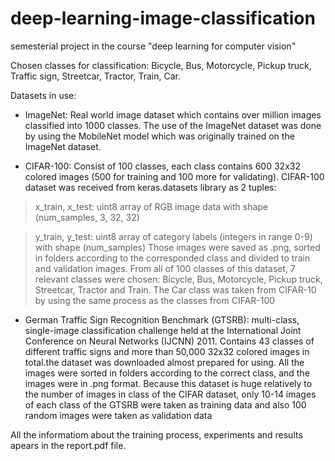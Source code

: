 # deep-learning-image-classification
semesterial project in the course "deep learning for computer vision"

Chosen classes for classification:
Bicycle, Bus, Motorcycle, Pickup truck, Traffic sign, Streetcar, Tractor, Train, Car.

Datasets in use:

- ImageNet: Real world image dataset which contains over million images
classified into 1000 classes.
The use of the ImageNet dataset was done by using the MobileNet model
which was originally trained on the ImageNet dataset.

- CIFAR-100: Consist of 100 classes, each class contains 600 32x32 colored
images (500 for training and 100 more for validating).
CIFAR-100 dataset was received from keras.datasets library as 2 tuples:
> x_train, x_test:
uint8 array of RGB image data with shape (num_samples, 3, 32, 32)

> y_train, y_test:
uint8 array of category labels (integers in range 0-9) with shape
(num_samples)
Those images were saved as .png, sorted in folders according to the
corresponded class and divided to train and validation images. From all of 100
classes of this dataset, 7 relevant classes were chosen: Bicycle, Bus,
Motorcycle, Pickup truck, Streetcar, Tractor and Train.
The Car class was taken from CIFAR-10 by using the same process as the
classes from CIFAR-100

- German Traffic Sign Recognition Benchmark (GTSRB): multi-class,
single-image classification challenge held at the International Joint Conference
on Neural Networks (IJCNN) 2011. Contains 43 classes of different traffic
signs and more than 50,000 32x32 colored images in total.the dataset was downloaded almost prepared for using. All the images were
sorted in folders according to the correct class, and the images were in .png
format.
Because this dataset is huge relatively to the number of images in class of the
CIFAR dataset, only 10-14 images of each class of the GTSRB were taken as
training data and also 100 random images were taken as validation data

All the informatiom about the training process, experiments and results apears in the report.pdf file.
